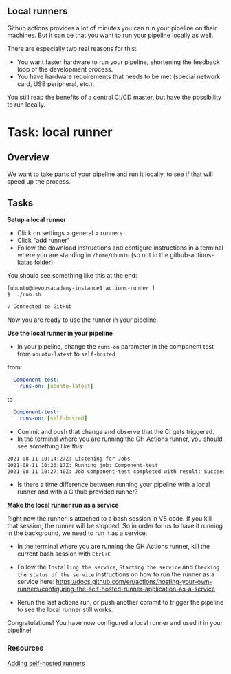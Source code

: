 ## Local runners

Github actions provides a lot of minutes you can run your pipeline on their machines.
But it can be that you want to run your pipeline locally as well.

There are especially two real reasons for this:

* You want faster hardware to run your pipeline, shortening the feedback loop of the development process.
* You have hardware requirements that needs to be met (special network card, USB peripheral, etc.).

You still reap the benefits of a central CI/CD master, but have the possibility to run locally.

# Task: local runner

## Overview

We want to take parts of your pipeline and run it locally, to see if that will speed up the process.

## Tasks

**Setup a local runner**

* Click on settings > general > runners
* Click "add runner"
* Follow the download instructions and configure instructions in a terminal where you are standing in `/home/ubuntu` (so not in the github-actions-katas folder)

You should see something like this at the end:

```bash
[ubuntu@devopsacademy-instance1 actions-runner ]
$  ./run.sh

√ Connected to GitHub
```

Now you are ready to use the runner in your pipeline.

**Use the local runner in your pipeline**

* in your pipeline, change the `runs-on` parameter in the component test from `ubuntu-latest` to `self-hosted`

from:

``` yaml
  Component-test:
    runs-on: [ubuntu-latest]
```

to

``` yaml
  Component-test:
    runs-on: [self-hosted]
```

* Commit and push that change and observe that the CI gets triggered.
* In the terminal where you are running the GH Actions runner, you should see something like this:

``` bash
2021-08-11 10:14:27Z: Listening for Jobs
2021-08-11 10:26:17Z: Running job: Component-test
2021-08-11 10:27:40Z: Job Component-test completed with result: Succeeded
```

* Is there a time difference between running your pipeline with a local runner and with a Github provided runner?

**Make the local runner run as a service**

Right now the runner is attached to a bash session in VS code. If you kill that session, the runner will be stopped.
So in order for us to have it running in the background, we need to run it as a service.

* In the terminal where you are running the GH Actions runner, kill the current bash session with `Ctrl+C`
* Follow the `Installing the service`, `Starting the service` and `Checking the status of the service` instructions on how to run the runner as a service here: https://docs.github.com/en/actions/hosting-your-own-runners/configuring-the-self-hosted-runner-application-as-a-service

* Rerun the last actions run, or push another commit to trigger the pipeline to see the local runner still works.

Congratulations! You have now configured a local runner and used it in your pipeline!

### Resources
[Adding self-hosted runners](https://docs.github.com/en/actions/hosting-your-own-runners/adding-self-hosted-runners)
